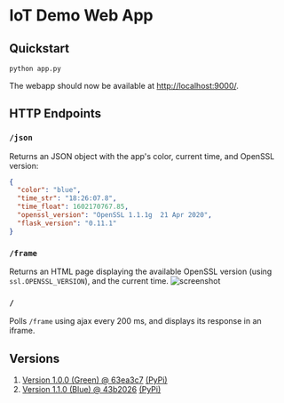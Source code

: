 # IoT Demo Web App

## Quickstart
```bash
python app.py
```

The webapp should now be available at [http://localhost:9000/](http://localhost:9000/).

## HTTP Endpoints

### `/json`
Returns an JSON object with the app's color, current time, and OpenSSL version:
```json
{
  "color": "blue",
  "time_str": "18:26:07.8",
  "time_float": 1602170767.85,
  "openssl_version": "OpenSSL 1.1.1g  21 Apr 2020",
  "flask_version": "0.11.1"
}
```

### `/frame`
Returns an HTML page displaying the available OpenSSL version (using `ssl.OPENSSL_VERSION`), and the current time.
![screenshot](https://user-images.githubusercontent.com/168856/94811987-c95fb000-03fe-11eb-9bb6-fe4cd2041b33.png)

### `/`
Polls `/frame` using ajax every 200 ms, and displays its response in an iframe.

## Versions

1. [Version 1.0.0 (Green) @ 63ea3c7](https://github.com/orenyomtov/iot-demo-webapp/tree/63ea3c751cf0ed8360ee51cb83e876bc07827f71) [(PyPi)](https://pypi.org/project/iot-demo-webapp/1.0.0/)
2. [Version 1.1.0 (Blue) @ 43b2026](https://github.com/orenyomtov/iot-demo-webapp/tree/43b202630f5b392b89c7510d3dbaf199553281d5) [(PyPi)](https://pypi.org/project/iot-demo-webapp/1.1.0/)
